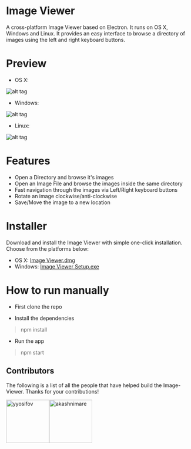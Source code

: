 # Image Viewer

A cross-platform Image Viewer based on Electron. It runs on OS X, Windows and Linux. It provides an easy interface to browse a directory of images using the left and right keyboard buttons.

# Preview

- OS X:

![alt tag](http://i.imgur.com/JM0GaFJ.jpg)

- Windows:

![alt tag](http://i.imgur.com/uYsD4yy.png)

- Linux:

![alt tag](http://i.imgur.com/KXlmv3o.png)

# Features

- Open a Directory and browse it's images
- Open an Image File and browse the images inside the same directory
- Fast navigation through the images via Left/Right keyboard buttons
- Rotate an image clockwise/anti-clockwise
- Save/Move the image to a new location

# Installer

Download and install the Image Viewer with simple one-click installation. Choose from the platforms below:

- OS X:
[Image Viewer.dmg](https://github.com/yyosifov/image-viewer/raw/master/dist/osx/Image%20Viewer.dmg)
- Windows:
[Image Viewer Setup.exe](https://github.com/yyosifov/image-viewer/raw/master/dist/win/Image%20Viewer%20Setup.exe)

# How to run manually

- First clone the repo

- Install the dependencies

> npm install

- Run the app

> npm start

<h2 id="contributors">Contributors</h2>

The following is a list of all the people that have helped build the Image-Viewer. Thanks for your contributions!

[<img alt="yyosifov" src="https://avatars1.githubusercontent.com/u/2012493?v=3&s=460" width="117">](https://github.com/yyosifov)[<img alt="akashnimare" src="https://avatars1.githubusercontent.com/u/2263909?v=3&s=460" width="117">](https://github.com/akashnimare)
